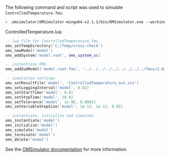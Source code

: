 The following command and script was used to simulate `ControlledTemperature.fmu`:
```bash
> .omsimulator/OMSimulator-mingw64-v2.1.1/bin/OMSimulator.exe --workingDir=results/2.0/me/win64/OMSimulator/v2.1.1/CATIA/R2015x/ControlledTemperature --stripRoot=true --skipCSVHeader=true --addParametersToCSV=true --suppressPath=true --timeout=60 ControlledTemperature.lua
```

ControlledTemperature.lua:
```lua
-- lua file for ControlledTemperature.fmu
oms_setTempDirectory('C:/Temp/cross-check')
oms_newModel('model')
oms_addSystem('model.root', oms_system_sc)

-- instantiate FMU
oms_addSubModel('model.root.fmu', '../../../../../../../../../fmus/2.0/me/win64/CATIA/R2015x/ControlledTemperature/ControlledTemperature.fmu')

-- simulation settings
oms_setResultFile('model', 'ControlledTemperature_out.csv')
oms_setLoggingInterval('model', 0.02)
oms_setStartTime('model', 0.0)
oms_setStopTime('model', 10.0)
oms_setTolerance('model', 1e-06, 0.0001)
oms_setVariableStepSize('model', 1e-12, 1e-12, 0.02)

-- instantiate, initialize and simulate
oms_instantiate('model')
oms_initialize('model')
oms_simulate('model')
oms_terminate('model')
oms_delete('model')
```
See the [OMSimulator documentation](https://openmodelica.org/doc/OMSimulator/master/html/index.html) for more information.

